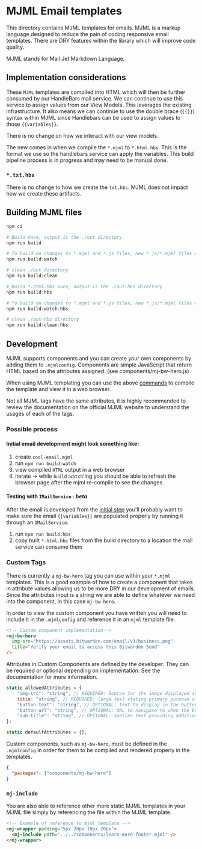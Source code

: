 # MJML Email templates

This directory contains MJML templates for emails. MJML is a markup language designed to reduce the pain of coding responsive email templates. There are DRY features within the library which will improve code quality.

MJML stands for Mail Jet Markdown Language.

## Implementation considerations

These `MJML` templates are compiled into HTML which will then be further consumed by our HandleBars mail service. We can continue to use this service to assign values from our View Models. This leverages the existing infrastructure. It also means we can continue to use the double brace (`{{}}`) syntax within MJML since Handlebars can be used to assign values to those `{{variables}}`.

There is no change on how we interact with our view models.

The new comes in when we compile the `*.mjml` to `*.html.hbs`. This is the format we use so the handlebars service can apply the variables. This build pipeline process is in progress and may need to be manual done.

### `*.txt.hbs`

There is no change to how we create the `txt.hbs`. MJML does not impact how we create these artifacts.

## Building MJML files

```powershell
npm ci

# Build once, output is the ./out directory
npm run build

# To build on changes to *.mjml and *.js files, new *.js/*.mjml files will not be tracked you will need to run again
npm run build:watch

# clean ./out directory
npm run build:clean

# Build *.html.hbs once, output is the ./out-hbs directory
npm run build:hbs

# To build on changes to *.mjml and *.js files, new *.js/*.mjml files will not be tracked you will need to run again
npm run build:watch:hbs

# clean ./out-hbs directory
npm run build:clean:hbs
```

## Development

MJML supports components and you can create your own components by adding them to `.mjmlconfig`. Components are simple JavaScript that return HTML based on the attributes assigned. (see components/mj-bw-hero.js)

When using MJML templating you can use the above [commands](#building-mjml-files) to compile the template and view it in a web browser.

Not all MJML tags have the same attributes, it is highly recommended to review the documentation on the official MJML website to understand the usages of each of the tags.

### Possible process

#### Initial email development might look something like:

1. create `cool-email.mjml`
2. run `npm run build:watch`
3. view compiled `HTML` output in a web browser
4. iterate -> while `build:watch`'ing you should be able to refresh the browser page after the mjml re-compile to see the changes

#### Testing with `IMailService` : *beta*

After the email is developed from the [initial step](#initial-email-development-might-look-something-like) you'll probably want to make sure the email `{{variables}}` are populated properly by running it through an `IMailService`.

1. run `npm run build:hbs`
2. copy built `*.html.hbs` files from the build directory to a location the mail service can consume them

### Custom Tags

There is currently a `mj-bw-hero` tag you can use within your `*.mjml` templates. This is a good example of how to create a component that takes in attribute values allowing us to be more DRY in our development of emails. Since the attributes input is a string we are able to define whatever we need into the component, in this case `mj-bw-hero`.

In order to view the custom component you have written you will need to include it in the `.mjmlconfig` and reference it in an `mjml` template file.

```html
<!-- Custom component implementation-->
<mj-bw-hero
  img-src="https://assets.bitwarden.com/email/v1/business.png"
  title="Verify your email to access this Bitwarden Send"
/>
```

Attributes in Custom Components are defined by the developer. They can be required or optional depending on implementation. See the documentation for more information.

```js
static allowedAttributes = {
	"img-src": "string", // REQUIRED: Source for the image displayed in the right-hand side of the blue header area
	title: "string", // REQUIRED: large text stating primary purpose of the email
	"button-text": "string", // OPTIONAL: text to display in the button
	"button-url": "string", // OPTIONAL: URL to navigate to when the button is clicked
	"sub-title": "string", // OPTIONAL: smaller text providing additional context for the title
};

static defaultAttributes = {};
```

Custom components, such as `mj-bw-hero`, must be defined in the `.mjmlconfig` in order for them to be compiled and rendered properly in the templates.

```json
{
  "packages": ["components/mj-bw-hero"]
}
```

### `mj-include`

You are also able to reference other more static MJML templates in your MJML file simply by referencing the file within the MJML template.

```html
<!-- Example of reference to mjml template -->
<mj-wrapper padding="5px 20px 10px 20px">
  <mj-include path="../../components/learn-more-footer.mjml" />
</mj-wrapper>
```
